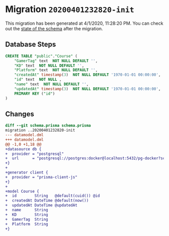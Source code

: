 # Migration `20200401232820-init`

This migration has been generated at 4/1/2020, 11:28:20 PM.
You can check out the [state of the schema](./schema.prisma) after the migration.

## Database Steps

```sql
CREATE TABLE "public"."Course" (
    "GamerTag" text  NOT NULL DEFAULT '',
    "KD" text  NOT NULL DEFAULT '',
    "Platform" text  NOT NULL DEFAULT '',
    "createdAt" timestamp(3)  NOT NULL DEFAULT '1970-01-01 00:00:00',
    "id" text  NOT NULL ,
    "name" text  NOT NULL DEFAULT '',
    "updatedAt" timestamp(3)  NOT NULL DEFAULT '1970-01-01 00:00:00',
    PRIMARY KEY ("id")
) 
```

## Changes

```diff
diff --git schema.prisma schema.prisma
migration ..20200401232820-init
--- datamodel.dml
+++ datamodel.dml
@@ -1,0 +1,18 @@
+datasource db {
+  provider = "postgresql"
+  url      = "postgresql://postgres:docker@localhost:5432/pg-docker?schema=public"
+}
+
+generator client {
+  provider = "prisma-client-js"
+}
+
+model Course {
+  id        String   @default(cuid()) @id
+  createdAt DateTime @default(now())
+  updatedAt DateTime @updatedAt
+  name      String
+  KD        String
+  GamerTag  String
+  Platform  String
+}
```



